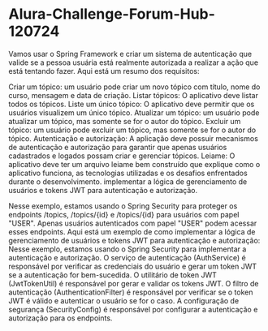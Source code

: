 # Alura-Challenge-Forum-Hub-120724
Vamos usar o Spring Framework e criar um sistema de autenticação que valide se a pessoa usuária está realmente autorizada a realizar a ação que está tentando fazer.
Aqui está um resumo dos requisitos:

Criar um tópico: um usuário pode criar um novo tópico com título, nome do curso, mensagem e data de criação.
Listar tópicos: O aplicativo deve listar todos os tópicos.
Liste um único tópico: O aplicativo deve permitir que os usuários visualizem um único tópico.
Atualizar um tópico: um usuário pode atualizar um tópico, mas somente se for o autor do tópico.
Excluir um tópico: um usuário pode excluir um tópico, mas somente se for o autor do tópico.
Autenticação e autorização: A aplicação deve possuir mecanismos de autenticação e autorização para garantir que apenas usuários cadastrados e logados possam criar e gerenciar tópicos.
Leiame: O aplicativo deve ter um arquivo leiame bem construído que explique como o aplicativo funciona, as tecnologias utilizadas e os desafios enfrentados durante o desenvolvimento.
implementar a lógica de gerenciamento de usuários e tokens JWT para autenticação e autorização.

Nesse exemplo, estamos usando o Spring Security para proteger os endpoints /topics, /topics/{id} e /topics/{id} para usuários com papel "USER". Apenas usuários autenticados com papel "USER" podem acessar esses endpoints.
Aqui está um exemplo de como implementar a lógica de gerenciamento de usuários e tokens JWT para autenticação e autorização:
Nesse exemplo, estamos usando o Spring Security para implementar a autenticação e autorização. 
O serviço de autenticação (AuthService) é responsável por verificar as credenciais do usuário e gerar um token JWT se a autenticação for bem-sucedida. 
O utilitário de token JWT (JwtTokenUtil) é responsável por gerar e validar os tokens JWT. O filtro de autenticação (AuthenticationFilter) 
é responsável por verificar se o token JWT é válido e autenticar o usuário se for o caso. A configuração de segurança (SecurityConfig) 
é responsável por configurar a autenticação e autorização para os endpoints.

